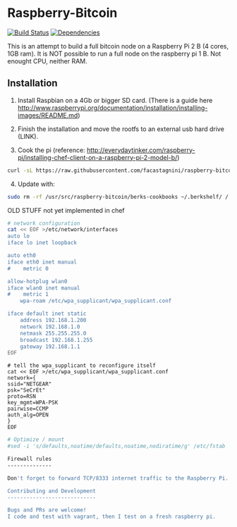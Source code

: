 Raspberry-Bitcoin
=================

[![Build Status](http://img.shields.io/travis/facastagnini/raspberry-bitcoin.svg)](http://travis-ci.org/facastagnini/raspberry-bitcoin)
[![Dependencies](http://img.shields.io/gemnasium/facastagnini/raspberry-bitcoin.svg)](https://gemnasium.com/facastagnini/raspberry-bitcoin)

This is an attempt to build a full bitcoin node on a Raspberry Pi 2 B (4 cores, 1GB ram).
It is NOT possible to run a full node on the raspberry pi 1 B. Not enought CPU, neither RAM.


Installation
------------

1) Install Raspbian on a 4Gb or bigger SD card. (There is a guide here http://www.raspberrypi.org/documentation/installation/installing-images/README.md)

2) Finish the installation and move the rootfs to an external usb hard drive (LINK).

3) Cook the pi (reference: http://everydaytinker.com/raspberry-pi/installing-chef-client-on-a-raspberry-pi-2-model-b/)

```bash
curl -sL https://raw.githubusercontent.com/facastagnini/raspberry-bitcoin/master/bootstrap.sh | sudo bash
```

4) Update with:
```bash
sudo rm -rf /usr/src/raspberry-bitcoin/berks-cookbooks ~/.berkshelf/ /.chef ; sudo bash -x /usr/src/raspberry-bitcoin/bootstrap.sh
```


OLD STUFF not yet implemented in chef

```bash
# network configuration
cat << EOF >/etc/network/interfaces
auto lo
iface lo inet loopback

auto eth0
iface eth0 inet manual
#    metric 0

allow-hotplug wlan0
iface wlan0 inet manual
#    metric 1
	wpa-roam /etc/wpa_supplicant/wpa_supplicant.conf

iface default inet static
	address 192.168.1.200
	network 192.168.1.0
	netmask 255.255.255.0
	broadcast 192.168.1.255
	gateway 192.168.1.1
EOF
```

```
# tell the wpa_supplicant to reconfigure itself
cat << EOF >/etc/wpa_supplicant/wpa_supplicant.conf
network={
ssid="NETGEAR"
psk="SeCrEt"
proto=RSN
key_mgmt=WPA-PSK
pairwise=CCMP
auth_alg=OPEN
}
EOF
```

```bash
# Optimize / mount
#sed -i 's/defaults,noatime/defaults,noatime,nodiratime/g' /etc/fstab

Firewall rules
--------------

Don't forget to forward TCP/8333 internet traffic to the Raspberry Pi.

Contributing and Development
----------------------------

Bugs and PRs are welcome!
I code and test with vagrant, then I test on a fresh raspberry pi.
